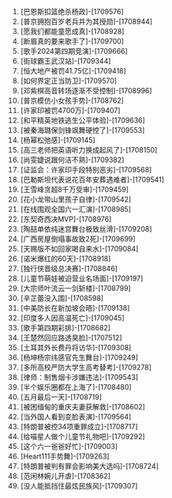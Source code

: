
1. [巴恩斯扣篮绝杀杨政]-[1709576]
1. [普京拥抱百岁老兵并为其授勋]-[1708944]
1. [愿我们都能童愿成真]-[1708928]
1. [断眉真的要来歌手了]-[1709700]
1. [歌手2024第四期竞演]-[1709666]
1. [街球霸王武汉站]-[1709344]
1. [恒大地产被罚41.75亿]-[1709418]
1. [如何界定正当防卫]-[1709570]
1. [邓紫棋高音转场逐渐不受控制]-[1708996]
1. [普京模仿小女孩手势]-[1708762]
1. [许家印被罚4700万]-[1709407]
1. [和平精英地铁逃生公平体验]-[1709636]
1. [被秦海璐保剑锋飒舞硬控了]-[1709553]
1. [杨幂松弛感]-[1709145]
1. [高三老师把英语听力换成起风了]-[1708150]
1. [尚雯婕说跟何洁不熟]-[1709382]
1. [证监会：许家印手段特别恶劣]-[1709568]
1. [巴勒斯坦代表说花百年安葬遇难者]-[1709541]
1. [王雪峰贪超8千万受审]-[1709459]
1. [花小龙带山里孩子自律]-[1709542]
1. [在线围观全国六一汇演]-[1708985]
1. [东契奇西决MVP]-[1708976]
1. [陶喆单依纯迷宫舞台极致丝滑]-[1709208]
1. [广西房屋倒塌事故致2死]-[1709699]
1. [天赐版不如回家喝自来水]-[1709084]
1. [诺米爆红的60天]-[1708918]
1. [独行侠晋级总决赛]-[1708846]
1. [儿童节萌娃被迫营业名场面]-[1709197]
1. [大宗师叶流云一剑斩楼]-[1708799]
1. [辛芷蕾没入围]-[1708598]
1. [中美防长在新加坡会晤]-[1709138]
1. [印度多人因高温死亡]-[1709045]
1. [歌手第四期彩排]-[1708682]
1. [王楚然回应路透臭脸]-[1707512]
1. [土耳其外长费丹将访华]-[1709308]
1. [杨坤杨宗纬感官先生舞台]-[1709249]
1. [多所高校严防大学生高考替考]-[1709278]
1. [律师：制售烟卡涉嫌违法]-[1709543]
1. [半个娱乐圈都在上海了]-[1708480]
1. [五月最后一天]-[1708719]
1. [被困缅甸的重庆夫妻获解救]-[1708602]
1. [当外国人看到变脸表演]-[1709564]
1. [特朗普被控34项重罪成立]-[1708717]
1. [给喵星人做个儿童节礼物吧]-[1709292]
1. [这个六一爸爸好忙]-[1709003]
1. [Heart111手势舞]-[1709263]
1. [特朗普被判有罪会影响美大选吗]-[1708724]
1. [范闲林婉儿开虐]-[1708362]
1. [没人能抵挡住最炫民族风]-[1709307]